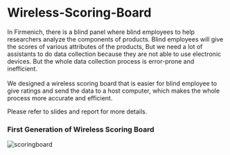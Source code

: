 # Wireless-Scoring-Board

In Firmenich, there is a blind panel where blind employees to help researchers analyze the components of products. 
Blind employees will give the scores of various attributes of the products, 
But we need a lot of assistants to do data collection
because they are not able to use electronic devices.
But the whole data collection process is error-prone and inefficient.<br/>
<br/>
We designed a wireless scoring board that is easier for blind employee to 
give ratings and send the data to a host computer, 
which makes the whole process more accurate and efficient. 

Please refer to slides and report for more details.


### First Generation of Wireless Scoring Board
![scoringboard](https://user-images.githubusercontent.com/49976598/135645851-1071cc0a-33c7-43ef-9f84-a4862d0af603.jpg)


